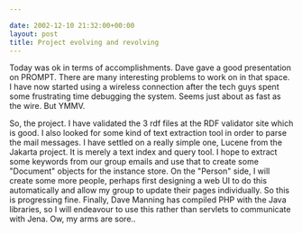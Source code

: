 ```yaml
---

date: 2002-12-10 21:32:00+00:00
layout: post
title: Project evolving and revolving
---
```


Today was ok in terms of accomplishments. Dave gave a good presentation on PROMPT. There are many interesting problems to work on in that space.
I have now started using a wireless connection after the tech guys spent some frustrating time debugging the system. Seems just about as fast as the wire. But YMMV.

So, the project. I have validated the 3 rdf files at the RDF validator site which is good. I also looked for some kind of text extraction tool in order to parse the mail messages. I have settled on a really simple one, Lucene from the Jakarta project. It is merely a text index and query tool. I hope to extract some keywords from our group emails and use that to create some "Document" objects for the instance store. On the "Person" side, I will create some more people, perhaps first designing a web UI to do this automatically and allow my group to update their pages individually. So this is progressing fine. Finally, Dave Manning has compiled PHP with the Java libraries, so I will endeavour to use this rather than servlets to communicate with Jena.
Ow, my  arms are sore..
